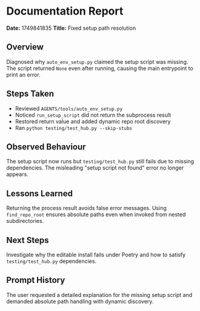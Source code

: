 # Documentation Report

**Date:** 1749841835
**Title:** Fixed setup path resolution

## Overview
Diagnosed why `auto_env_setup.py` claimed the setup script was missing. The script
returned `None` even after running, causing the main entrypoint to print an error.

## Steps Taken
- Reviewed `AGENTS/tools/auto_env_setup.py`
- Noticed `run_setup_script` did not return the subprocess result
- Restored return value and added dynamic repo root discovery
- Ran `python testing/test_hub.py --skip-stubs`

## Observed Behaviour
The setup script now runs but `testing/test_hub.py` still fails due to missing
dependencies. The misleading "setup script not found" error no longer appears.

## Lessons Learned
Returning the process result avoids false error messages. Using
`find_repo_root` ensures absolute paths even when invoked from nested
subdirectories.

## Next Steps
Investigate why the editable install fails under Poetry and how to satisfy
`testing/test_hub.py` dependencies.

## Prompt History
The user requested a detailed explanation for the missing setup script
and demanded absolute path handling with dynamic discovery.
